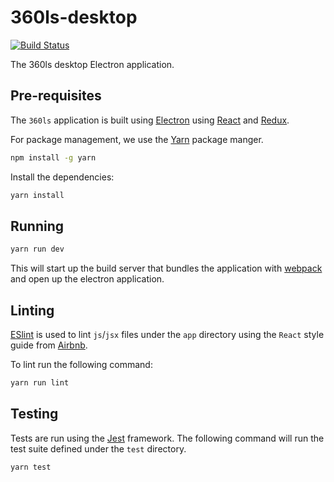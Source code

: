 # 360ls-desktop

[![Build Status](https://travis-ci.org/LukeJFernandez/360ls-desktop.svg?branch=master)](https://travis-ci.org/LukeJFernandez/360ls-desktop)

The 360ls desktop Electron application.

## Pre-requisites

The `360ls` application is built using [Electron](http://electron.atom.io/apps/) using
[React](https://facebook.github.io/react/) and [Redux](http://redux.js.org/).

For package management, we use the [Yarn](https://yarnpkg.com/) package manger.

```bash
npm install -g yarn
```

Install the dependencies:

```bash
yarn install
```

## Running

```bash
yarn run dev
```

This will start up the build server that bundles the application
with [webpack](https://webpack.github.io/) and open up the
electron application.


## Linting

[ESlint](http://eslint.org/) is used to lint `js`/`jsx` files under the
`app` directory using the `React` style guide from
[Airbnb](https://github.com/airbnb/javascript/blob/master/react/README.md).

To lint run the following command:

```bash
yarn run lint
```

## Testing

Tests are run using the [Jest](https://facebook.github.io/jest/) framework.
The following command will run the test suite defined under the `test`
directory.

```bash
yarn test
```
